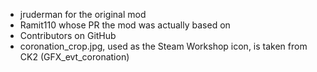 * jruderman for the original mod
* Ramit110 whose PR the mod was actually based on
* Contributors on GitHub
* coronation_crop.jpg, used as the Steam Workshop icon, is taken from CK2 (GFX_evt_coronation)
